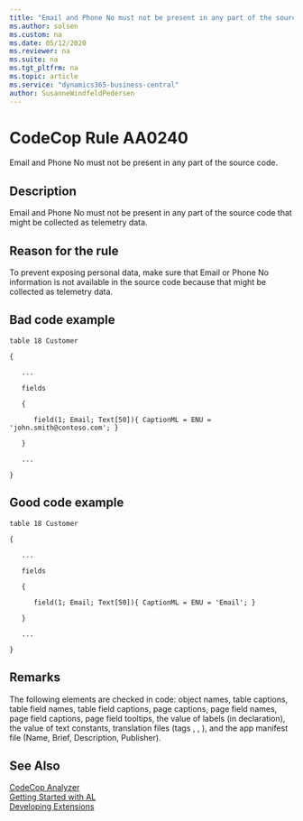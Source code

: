 ```yaml
---
title: "Email and Phone No must not be present in any part of the source code."
ms.author: solsen
ms.custom: na
ms.date: 05/12/2020
ms.reviewer: na
ms.suite: na
ms.tgt_pltfrm: na
ms.topic: article
ms.service: "dynamics365-business-central"
author: SusanneWindfeldPedersen
---
```

[//]: # (START>DO_NOT_EDIT)
[//]: # (IMPORTANT:Do not edit any of the content between here and the END>DO_NOT_EDIT.)
[//]: # (Any modifications should be made in the .xml files in the ModernDev repo.)
# CodeCop Rule AA0240
Email and Phone No must not be present in any part of the source code.  

## Description
Email and Phone No must not be present in any part of the source code that might be collected as telemetry data.

[//]: # (IMPORTANT: END>DO_NOT_EDIT)

## Reason for the rule
To prevent exposing personal data, make sure that Email or Phone No information is not available in the source code because that might be collected as telemetry data.

## Bad code example
```
table 18 Customer

{

   ...

   fields

   {

      field(1; Email; Text[50]){ CaptionML = ENU = 'john.smith@contoso.com'; }

   }

   ...

}
```

## Good code example
```
table 18 Customer

{

   ...

   fields

   {

      field(1; Email; Text[50]){ CaptionML = ENU = 'Email'; }

   }

   ...

}
```
## Remarks

The following elements are checked in code: object names, table captions, table field names, table field captions, page captions, page field names, page field captions, page field tooltips, the value of labels (in declaration), the value of text constants, translation files (tags <source>, <target>, <note>), and the app manifest file (Name, Brief, Description, Publisher).

## See Also  
[CodeCop Analyzer](codecop.md)  
[Getting Started with AL](../devenv-get-started.md)  
[Developing Extensions](../devenv-dev-overview.md)  